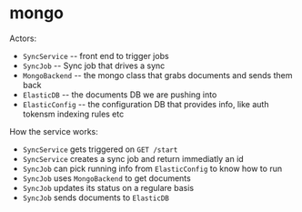 # mongo

Actors:

- `SyncService` -- front end to trigger jobs
- `SyncJob` -- Sync job that drives a sync
- `MongoBackend` -- the mongo class that grabs documents and sends them back
- `ElasticDB` -- the documents DB we are pushing into
- `ElasticConfig` -- the configuration DB that provides info, like auth tokensm indexing rules etc


How the service works:

- `SyncService` gets triggered on `GET /start`
- `SyncService` creates a sync job and return immediatly an id
- `SyncJob` can pick running info from `ElasticConfig` to know how to run
- `SyncJob` uses `MongoBackend` to get documents
- `SyncJob` updates its status on a regulare basis
- `SyncJob` sends documents to `ElasticDB`
